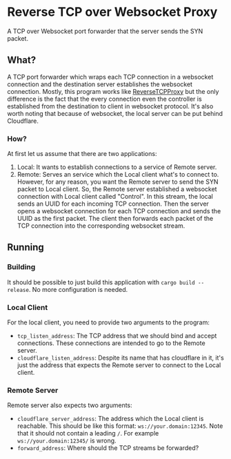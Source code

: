 # Reverse TCP over Websocket Proxy

A TCP over Websocket port forwarder that the server sends the SYN packet.

## What?
A TCP port forwarder which wraps each TCP connection in a websocket connection and the destination server establishes the websocket connection. Mostly, this program works like [ReverseTCPProxy](https://github.com/HirbodBehnam/ReverseTCPProxy) but the only difference is the fact that the every connection even the controller is established from the destination to client in websocket protocol. It's also worth noting that because of websocket, the local server can be put behind Cloudflare.

### How?
At first let us assume that there are two applications:
1. Local: It wants to establish connections to a service of Remote server.
2. Remote: Serves an service which the Local client what's to connect to.
However, for any reason, you want the Remote server to send the SYN packet to Local client. So, the Remote server established a websocket connection with Local client called "Control". In this stream, the local sends an UUID for each incoming TCP connection. Then the server opens a websocket connection for each TCP connection and sends the UUID as the first packet. The client then forwards each packet of the TCP connection into the corresponding websocket stream.

## Running
### Building
It should be possible to just build this application with `cargo build --release`. No more configuration is needed.

### Local Client
For the local client, you need to provide two arguments to the program:
* `tcp_listen_address`: The TCP address that we should bind and accept connections. These connections are intended to go to the Remote server.
* `cloudflare_listen_address`: Despite its name that has cloudflare in it, it's just the address that expects the Remote server to connect to the Local client.

### Remote Server
Remote server also expects two arguments:
* `cloudflare_server_address`: The address which the Local client is reachable. This should be like this format: `ws://your.domain:12345`. Note that it should not contain a leading `/`. For example `ws://your.domain:12345/` is wrong.
* `forward_address`: Where should the TCP streams be forwarded?